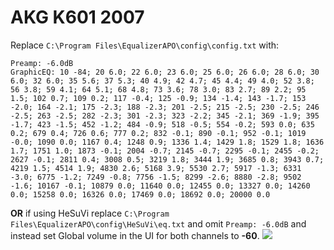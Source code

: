 # AKG K601 2007
Replace `C:\Program Files\EqualizerAPO\config\config.txt` with:
```
Preamp: -6.0dB
GraphicEQ: 10 -84; 20 6.0; 22 6.0; 23 6.0; 25 6.0; 26 6.0; 28 6.0; 30 6.0; 32 6.0; 35 5.6; 37 5.3; 40 4.9; 42 4.7; 45 4.4; 49 4.0; 52 3.8; 56 3.8; 59 4.1; 64 5.1; 68 4.8; 73 3.6; 78 3.0; 83 2.7; 89 2.2; 95 1.5; 102 0.7; 109 0.2; 117 -0.4; 125 -0.9; 134 -1.4; 143 -1.7; 153 -2.0; 164 -2.1; 175 -2.3; 188 -2.3; 201 -2.5; 215 -2.5; 230 -2.5; 246 -2.5; 263 -2.5; 282 -2.3; 301 -2.3; 323 -2.2; 345 -2.1; 369 -1.9; 395 -1.7; 423 -1.5; 452 -1.2; 484 -0.9; 518 -0.5; 554 -0.2; 593 0.0; 635 0.2; 679 0.4; 726 0.6; 777 0.2; 832 -0.1; 890 -0.1; 952 -0.1; 1019 -0.0; 1090 0.0; 1167 0.4; 1248 0.9; 1336 1.4; 1429 1.8; 1529 1.8; 1636 1.7; 1751 1.0; 1873 -0.1; 2004 -0.7; 2145 -0.7; 2295 -0.1; 2455 -0.2; 2627 -0.1; 2811 0.4; 3008 0.5; 3219 1.8; 3444 1.9; 3685 0.8; 3943 0.7; 4219 1.5; 4514 1.9; 4830 2.6; 5168 3.9; 5530 2.7; 5917 -1.3; 6331 -3.0; 6775 -1.2; 7249 -0.8; 7756 -1.5; 8299 -2.6; 8880 -2.8; 9502 -1.6; 10167 -0.1; 10879 0.0; 11640 0.0; 12455 0.0; 13327 0.0; 14260 0.0; 15258 0.0; 16326 0.0; 17469 0.0; 18692 0.0; 20000 0.0
```
**OR** if using HeSuVi replace `C:\Program Files\EqualizerAPO\config\HeSuVi\eq.txt` and omit `Preamp: -6.0dB` and instead set Global volume in the UI for both channels to **-60**.
![](https://raw.githubusercontent.com/jaakkopasanen/AutoEq/master/results/Headphone.com/innerfidelity/onear/AKG%20K601%202007/AKG%20K601%202007.png)